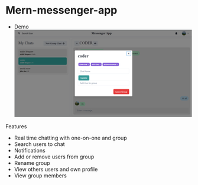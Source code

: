 # Mern-messenger-app
- Demo
![demopic](https://github.com/siddhikhapare/Mern-messenger-app/blob/main/screenshot/modal.PNG)

Features
- Real time chatting with one-on-one and group
- Search users to chat
- Notifications
- Add or remove users from group
- Rename group
- View others users and own profile
- View group members
